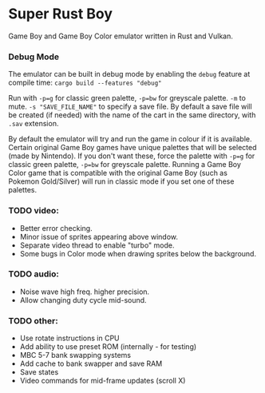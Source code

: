 # Super Rust Boy

Game Boy and Game Boy Color emulator written in Rust and Vulkan.

### Debug Mode
The emulator can be built in debug mode by enabling the `debug` feature at compile time: `cargo build --features "debug"`

Run with `-p=g` for classic green palette, `-p=bw` for greyscale palette. `-m` to mute. `-s "SAVE_FILE_NAME"` to specify a save file. By default a save file will be created (if needed) with the name of the cart in the same directory, with `.sav` extension.

By default the emulator will try and run the game in colour if it is available. Certain original Game Boy games have unique palettes that will be selected (made by Nintendo). If you don't want these, force the palette with `-p=g` for classic green palette, `-p=bw` for greyscale palette. Running a Game Boy Color game that is compatible with the original Game Boy (such as Pokemon Gold/Silver) will run in classic mode if you set one of these palettes.

### TODO video:
* Better error checking.
* Minor issue of sprites appearing above window.
* Separate video thread to enable "turbo" mode.
* Some bugs in Color mode when drawing sprites below the background.

### TODO audio:
* Noise wave high freq. higher precision.
* Allow changing duty cycle mid-sound.

### TODO other:
* Use rotate instructions in CPU
* Add ability to use preset ROM (internally - for testing)
* MBC 5-7 bank swapping systems
* Add cache to bank swapper and save RAM
* Save states
* Video commands for mid-frame updates (scroll X)